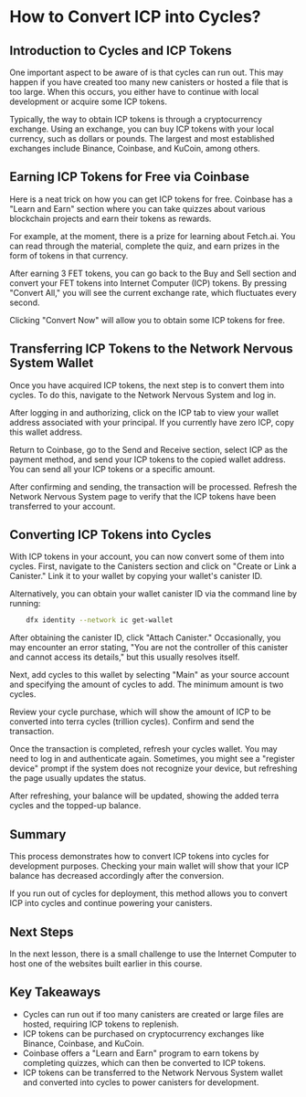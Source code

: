 # How to Convert ICP into Cycles?

## Introduction to Cycles and ICP Tokens

One important aspect to be aware of is that cycles can run out. This may happen if you have created too many new canisters or hosted a file that is too large. When this occurs, you either have to continue with local development or acquire some ICP tokens.

Typically, the way to obtain ICP tokens is through a cryptocurrency exchange. Using an exchange, you can buy ICP tokens with your local currency, such as dollars or pounds. The largest and most established exchanges include Binance, Coinbase, and KuCoin, among others.

## Earning ICP Tokens for Free via Coinbase

Here is a neat trick on how you can get ICP tokens for free. Coinbase has a "Learn and Earn" section where you can take quizzes about various blockchain projects and earn their tokens as rewards.

For example, at the moment, there is a prize for learning about Fetch.ai. You can read through the material, complete the quiz, and earn prizes in the form of tokens in that currency.

After earning 3 FET tokens, you can go back to the Buy and Sell section and convert your FET tokens into Internet Computer (ICP) tokens. By pressing "Convert All," you will see the current exchange rate, which fluctuates every second.

Clicking "Convert Now" will allow you to obtain some ICP tokens for free.

## Transferring ICP Tokens to the Network Nervous System Wallet

Once you have acquired ICP tokens, the next step is to convert them into cycles. To do this, navigate to the Network Nervous System and log in.

After logging in and authorizing, click on the ICP tab to view your wallet address associated with your principal. If you currently have zero ICP, copy this wallet address.

Return to Coinbase, go to the Send and Receive section, select ICP as the payment method, and send your ICP tokens to the copied wallet address. You can send all your ICP tokens or a specific amount.

After confirming and sending, the transaction will be processed. Refresh the Network Nervous System page to verify that the ICP tokens have been transferred to your account.

## Converting ICP Tokens into Cycles

With ICP tokens in your account, you can now convert some of them into cycles. First, navigate to the Canisters section and click on "Create or Link a Canister." Link it to your wallet by copying your wallet's canister ID.

Alternatively, you can obtain your wallet canister ID via the command line by running:

```bash
    dfx identity --network ic get-wallet
```

After obtaining the canister ID, click "Attach Canister." Occasionally, you may encounter an error stating, "You are not the controller of this canister and cannot access its details," but this usually resolves itself.

Next, add cycles to this wallet by selecting "Main" as your source account and specifying the amount of cycles to add. The minimum amount is two cycles.

Review your cycle purchase, which will show the amount of ICP to be converted into terra cycles (trillion cycles). Confirm and send the transaction.

Once the transaction is completed, refresh your cycles wallet. You may need to log in and authenticate again. Sometimes, you might see a "register device" prompt if the system does not recognize your device, but refreshing the page usually updates the status.

After refreshing, your balance will be updated, showing the added terra cycles and the topped-up balance.

## Summary

This process demonstrates how to convert ICP tokens into cycles for development purposes. Checking your main wallet will show that your ICP balance has decreased accordingly after the conversion.

If you run out of cycles for deployment, this method allows you to convert ICP into cycles and continue powering your canisters.

## Next Steps

In the next lesson, there is a small challenge to use the Internet Computer to host one of the websites built earlier in this course.

## Key Takeaways

- Cycles can run out if too many canisters are created or large files are hosted, requiring ICP tokens to replenish.
- ICP tokens can be purchased on cryptocurrency exchanges like Binance, Coinbase, and KuCoin.
- Coinbase offers a "Learn and Earn" program to earn tokens by completing quizzes, which can then be converted to ICP tokens.
- ICP tokens can be transferred to the Network Nervous System wallet and converted into cycles to power canisters for development.
